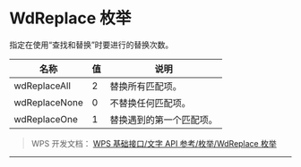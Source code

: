 # WdReplace 枚举

指定在使用“查找和替换”时要进行的替换次数。

| 名称          | 值  | 说明                     |
|---------------|-----|--------------------------|
| wdReplaceAll  | 2   | 替换所有匹配项。         |
| wdReplaceNone | 0   | 不替换任何匹配项。       |
| wdReplaceOne  | 1   | 替换遇到的第一个匹配项。 |

> WPS 开发文档： [WPS 基础接口/文字 API 参考/枚举/WdReplace 枚举](https://qn.cache.wpscdn.cn/encs/doc/office_v19/topics/WPS%20%E5%9F%BA%E7%A1%80%E6%8E%A5%E5%8F%A3/%E6%96%87%E5%AD%97%20API%20%E5%8F%82%E8%80%83/%E6%9E%9A%E4%B8%BE/WdReplace%20%E6%9E%9A%E4%B8%BE.html)

------------------------------------------------------------------------

